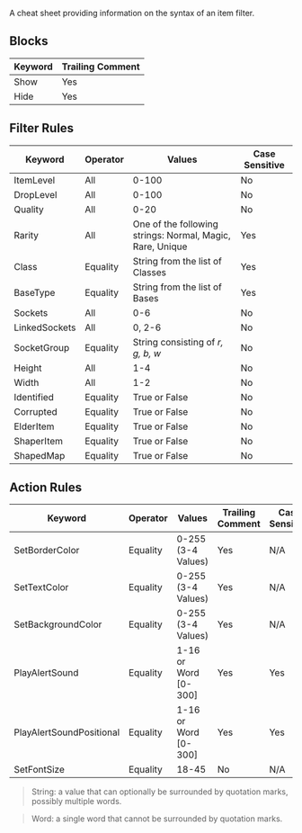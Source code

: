 A cheat sheet providing information on the syntax of an item filter.

## Blocks
Keyword | Trailing Comment
--- | ---
Show | Yes
Hide | Yes

## Filter Rules
Keyword | Operator | Values | Case Sensitive
--- | --- | --- | ---
ItemLevel | All | 0-100 | No
DropLevel | All | 0-100 | No
Quality | All | 0-20 | No
Rarity | All | One of the following strings: Normal, Magic, Rare, Unique | Yes
Class | Equality | String from the list of Classes | Yes
BaseType | Equality | String from the list of Bases | Yes
Sockets | All | 0-6 | No
LinkedSockets | All | 0, 2-6 | No
SocketGroup | Equality | String consisting of *r, g, b, w* | No
Height | All | 1-4 | No
Width | All | 1-2 | No
Identified | Equality | True or False | No
Corrupted | Equality | True or False | No
ElderItem | Equality | True or False | No
ShaperItem | Equality | True or False | No
ShapedMap | Equality | True or False | No

## Action Rules
Keyword | Operator | Values | Trailing Comment | Case Sensitive
--- | --- | --- | --- | --- |
SetBorderColor | Equality | 0-255 (3-4 Values) | Yes | N/A
SetTextColor | Equality | 0-255 (3-4 Values) | Yes | N/A
SetBackgroundColor | Equality | 0-255 (3-4 Values) | Yes | N/A
PlayAlertSound | Equality | 1-16 or Word [0-300] | Yes | Yes
PlayAlertSoundPositional | Equality | 1-16 or Word [0-300] | Yes | Yes
SetFontSize | Equality | 18-45 | No | N/A

> String: a value that can optionally be surrounded by quotation marks, possibly multiple words.

> Word: a single word that cannot be surrounded by quotation marks.
